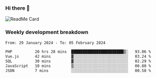 ### Hi there 👋

<!--
**itzcy/itzcy** is a ✨ _special_ ✨ repository because its `README.md` (this file) appears on your GitHub profile.

Here are some ideas to get you started:

- 🔭 I’m currently working on ...
- 🌱 I’m currently learning ...
- 👯 I’m looking to collaborate on ...
- 🤔 I’m looking for help with ...
- 💬 Ask me about ...
- 📫 How to reach me: ...
- 😄 Pronouns: ...
- ⚡ Fun fact: ...
-->
![ReadMe Card](https://github-readme-stats.vercel.app/api?username=itzcy&show_icons=true&title_color=2d3198&icon_color=797cb8&text_color=24292e&bg_color=f6f8fa)

### Weekly development breakdown
<!--START_SECTION:waka-->

```txt
From: 29 January 2024 - To: 05 February 2024

PHP          20 hrs 28 mins  ███████████████████████▒░   93.06 %
Vue.js       42 mins         ▓░░░░░░░░░░░░░░░░░░░░░░░░   03.24 %
SQL          30 mins         ▓░░░░░░░░░░░░░░░░░░░░░░░░   02.29 %
JavaScript   10 mins         ▒░░░░░░░░░░░░░░░░░░░░░░░░   00.80 %
JSON         7 mins          ░░░░░░░░░░░░░░░░░░░░░░░░░   00.58 %
```

<!--END_SECTION:waka-->
